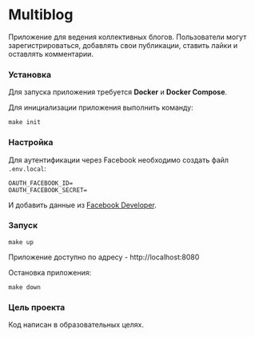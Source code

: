 # Multiblog

Приложение для ведения коллективных блогов. 
Пользователи могут зарегистрироваться, добавлять свои публикации, ставить лайки и оставлять комментарии.

### Установка

Для запуска приложения требуется **Docker** и **Docker Compose**.

Для инициализации приложения выполнить команду:
```
make init
```

### Настройка

Для аутентификации через Facebook необходимо создать файл `.env.local`:
```
OAUTH_FACEBOOK_ID=
OAUTH_FACEBOOK_SECRET=
```

И добавить данные из [Facebook Developer](https://developers.facebook.com/).


### Запуск

```
make up
```

Приложение доступно по адресу - http://localhost:8080

Остановка приложения:

```
make down
```

### Цель проекта

Код написан в образовательных целях. 
